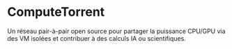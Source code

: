 # ComputeTorrent
Un réseau pair-à-pair open source pour partager la puissance CPU/GPU via des VM isolées et contribuer à des calculs IA ou scientifiques.

